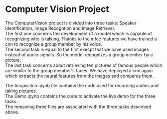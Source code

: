 # Computer Vision Project
The ComputerVision project is divided into three tasks: Speaker Identification, Image Recogntion and Image Retrieval.   
The first one concerns the development of a model which is capable of recognizing who is talking. Thanks to the mfcc features we have trained a cnn to recognize a group member by his voice.     
The second task is equal to the first execpt that we have used images instead of audio signals. So the model recognizes a group member by a picture.  
The last task concerns about retrieving ten pictures of famous people which are similar to the group member's faces. We have deployed a cnn again which extracts the neural features from the images and compares them. 

The Acquisition.ipynb file contains the code used for recording audios and taking pictures.  
The Demo.ipynb contains the code to activate the live demo for the three tasks.   
The remaining three files are associated with the three tasks described above.
